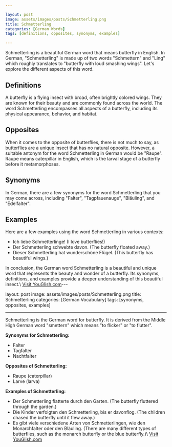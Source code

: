 ```yaml
---

layout: post
image: assets/images/posts/Schmetterling.png
title: Schmetterling
categories: [German Words]
tags: [definitions, opposites, synonyms, examples]

---
```


Schmetterling is a beautiful German word that means butterfly in English. In German, "Schmetterling" is made up of two words "Schmettern" and "Ling" which roughly translates to "butterfly with loud smashing wings". Let's explore the different aspects of this word.

## Definitions

A butterfly is a flying insect with broad, often brightly colored wings. They are known for their beauty and are commonly found across the world. The word Schmetterling encompasses all aspects of a butterfly, including its physical appearance, behavior, and habitat.

## Opposites

When it comes to the opposite of butterflies, there is not much to say, as butterflies are a unique insect that has no natural opposite. However, a suitable antonym for the word Schmetterling in German would be "Raupe". Raupe means caterpillar in English, which is the larval stage of a butterfly before it metamorphoses.

## Synonyms

In German, there are a few synonyms for the word Schmetterling that you may come across, including "Falter", "Tagpfauenauge", "Bläuling", and "Edelfalter".

## Examples

Here are a few examples using the word Schmetterling in various contexts:

- Ich liebe Schmetterlinge! (I love butterflies!)
- Der Schmetterling schwebte davon. (The butterfly floated away.)
- Dieser Schmetterling hat wunderschöne Flügel. (This butterfly has beautiful wings.)

In conclusion, the German word Schmetterling is a beautiful and unique word that represents the beauty and wonder of a butterfly. Its synonyms, definitions, and examples provide a deeper understanding of this beautiful insect.\ <a id="yg-widget-0" class="youglish-widget" data-query="Schmetterling" data-lang="german" data-components="8412" data-auto-start="0" data-bkg-color="theme_light" data-title="How%20to%20pronounce%20Schmetterling%20in%20German"  rel="nofollow" href="https://youglish.com">Visit YouGlish.com</a><script async src="https://youglish.com/public/emb/widget.js" charset="utf-8"></script>---

layout: post
image: assets/images/posts/Schmetterling.png
title: Schmetterling
categories: [German Vocabulary]
tags: [synonyms, opposites, examples]

---

Schmetterling is the German word for butterfly. It is derived from the Middle High German word "smettern" which means "to flicker" or "to flutter".

**Synonyms for Schmetterling:**

- Falter
- Tagfalter
- Nachtfalter

**Opposites of Schmetterling:**

- Raupe (caterpillar)
- Larve (larva)

**Examples of Schmetterling:**

- Der Schmetterling flatterte durch den Garten. (The butterfly fluttered through the garden.)
- Die Kinder verfolgten den Schmetterling, bis er davonflog. (The children chased the butterfly until it flew away.)
- Es gibt viele verschiedene Arten von Schmetterlingen, wie den Monarchfalter oder den Bläuling. (There are many different types of butterflies, such as the monarch butterfly or the blue butterfly.)\ <a id="yg-widget-0" class="youglish-widget" data-query="Schmetterling" data-lang="german" data-components="8412" data-auto-start="0" data-bkg-color="theme_light" data-title="How%20to%20pronounce%20Schmetterling%20in%20German"  rel="nofollow" href="https://youglish.com">Visit YouGlish.com</a><script async src="https://youglish.com/public/emb/widget.js" charset="utf-8"></script>
